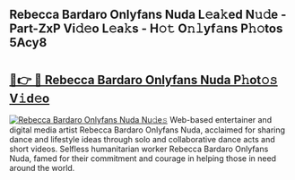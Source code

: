 ## Rebecca Bardaro Onlyfans Nuda L𝚎a𝚔ed N𝚞𝚍e - Part-ZxP Vi𝚍𝚎o L𝚎a𝚔s - H𝚘𝚝 O𝚗𝚕yf𝚊ns P𝚑𝚘tos 5Acy8

# <h2><a href="http://kf9vu1.oniu.top/?m=Rebecca+Bardaro+Onlyfans+Nuda">🔗👉 🔴 Rebecca Bardaro Onlyfans Nuda P𝚑ot𝚘𝚜 V𝚒d𝚎o</a></h2>

[![Rebecca Bardaro Onlyfans Nuda Nu𝚍e𝚜](https://i.imgur.com/0qMVB7G.gif)](http://kf9vu1.oniu.top/?m=Rebecca+Bardaro+Onlyfans+Nuda)
Web-based entertainer and digital media artist Rebecca Bardaro Onlyfans Nuda, acclaimed for sharing dance and lifestyle ideas through solo and collaborative dance acts and short videos. Selfless humanitarian worker Rebecca Bardaro Onlyfans Nuda, famed for their commitment and courage in helping those in need around the world.  
